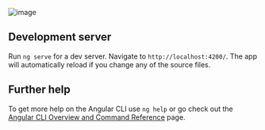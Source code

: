 ![image](https://github.com/user-attachments/assets/bef676b5-7b14-4bfe-9b5d-a0c8506fd07f)

## Development server

Run `ng serve` for a dev server. Navigate to `http://localhost:4200/`. The app will automatically reload if you change any of the source files.

## Further help

To get more help on the Angular CLI use `ng help` or go check out the [Angular CLI Overview and Command Reference](https://angular.io/cli) page.
